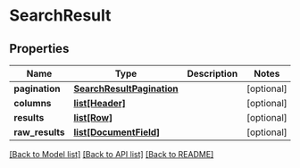 # SearchResult

## Properties
Name | Type | Description | Notes
------------ | ------------- | ------------- | -------------
**pagination** | [**SearchResultPagination**](SearchResultPagination.md) |  | [optional] 
**columns** | [**list[Header]**](Header.md) |  | [optional] 
**results** | [**list[Row]**](Row.md) |  | [optional] 
**raw_results** | [**list[DocumentField]**](DocumentField.md) |  | [optional] 

[[Back to Model list]](../README.md#documentation-for-models) [[Back to API list]](../README.md#documentation-for-api-endpoints) [[Back to README]](../README.md)

